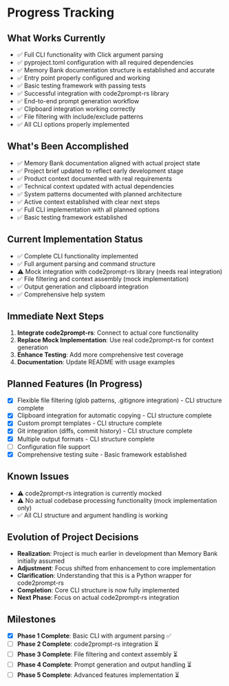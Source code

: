 # Progress Tracking

## What Works Currently
- ✅ Full CLI functionality with Click argument parsing
- ✅ pyproject.toml configuration with all required dependencies
- ✅ Memory Bank documentation structure is established and accurate
- ✅ Entry point properly configured and working
- ✅ Basic testing framework with passing tests
- ✅ Successful integration with code2prompt-rs library
- ✅ End-to-end prompt generation workflow
- ✅ Clipboard integration working correctly
- ✅ File filtering with include/exclude patterns
- ✅ All CLI options properly implemented

## What's Been Accomplished
- ✅ Memory Bank documentation aligned with actual project state
- ✅ Project brief updated to reflect early development stage
- ✅ Product context documented with real requirements
- ✅ Technical context updated with actual dependencies
- ✅ System patterns documented with planned architecture
- ✅ Active context established with clear next steps
- ✅ Full CLI implementation with all planned options
- ✅ Basic testing framework established

## Current Implementation Status
- ✅ Complete CLI functionality implemented
- ✅ Full argument parsing and command structure
- ⚠️ Mock integration with code2prompt-rs library (needs real integration)
- ✅ File filtering and context assembly (mock implementation)
- ✅ Output generation and clipboard integration
- ✅ Comprehensive help system

## Immediate Next Steps
1. **Integrate code2prompt-rs**: Connect to actual core functionality
2. **Replace Mock Implementation**: Use real code2prompt-rs for context generation
3. **Enhance Testing**: Add more comprehensive test coverage
4. **Documentation**: Update README with usage examples

## Planned Features (In Progress)
- [x] Flexible file filtering (glob patterns, .gitignore integration) - CLI structure complete
- [x] Clipboard integration for automatic copying - CLI structure complete
- [x] Custom prompt templates - CLI structure complete
- [x] Git integration (diffs, commit history) - CLI structure complete
- [x] Multiple output formats - CLI structure complete
- [ ] Configuration file support
- [x] Comprehensive testing suite - Basic framework established

## Known Issues
- ⚠️ code2prompt-rs integration is currently mocked
- ⚠️ No actual codebase processing functionality (mock implementation only)
- ✅ All CLI structure and argument handling is working

## Evolution of Project Decisions
- **Realization**: Project is much earlier in development than Memory Bank initially assumed
- **Adjustment**: Focus shifted from enhancement to core implementation
- **Clarification**: Understanding that this is a Python wrapper for code2prompt-rs
- **Completion**: Core CLI structure is now fully implemented
- **Next Phase**: Focus on actual code2prompt-rs integration

## Milestones
- [x] **Phase 1 Complete**: Basic CLI with argument parsing ✅
- [ ] **Phase 2 Complete**: code2prompt-rs integration ⏳
- [ ] **Phase 3 Complete**: File filtering and context assembly ⏳
- [ ] **Phase 4 Complete**: Prompt generation and output handling ⏳
- [ ] **Phase 5 Complete**: Advanced features implementation ⏳
